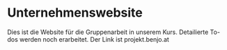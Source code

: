 # Unternehmenswebsite

Dies ist die Website für die Gruppenarbeit in unserem Kurs. Detailierte To-dos werden noch erarbeitet. Der Link ist projekt.benjo.at
